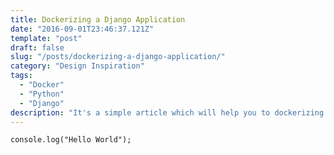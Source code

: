 ```yaml
---
title: Dockerizing a Django Application
date: "2016-09-01T23:46:37.121Z"
template: "post"
draft: false
slug: "/posts/dockerizing-a-django-application/"
category: "Design Inspiration"
tags:
  - "Docker"
  - "Python"
  - "Django"
description: "It's a simple article which will help you to dockerizing a django application"
---
```


```Javscript
console.log("Hello World");
```